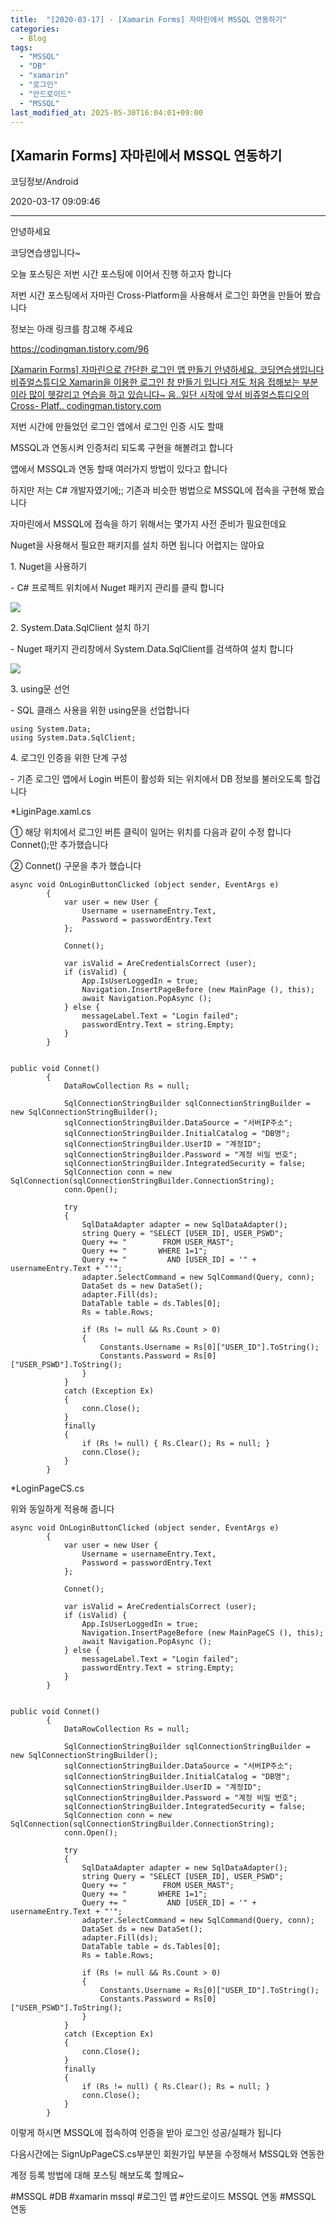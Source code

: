 ```yaml
---
title:  "[2020-03-17] - [Xamarin Forms] 자마린에서 MSSQL 연동하기"
categories:
  - Blog
tags:
  - "MSSQL"
  - "DB"
  - "xamarin"
  - "로그인"
  - "안드로이드"
  - "MSSQL"
last_modified_at: 2025-05-30T16:04:01+09:00
---
```


## [Xamarin Forms] 자마린에서 MSSQL 연동하기

코딩정보/Android

2020-03-17 09:09:46

* * *

안녕하세요

코딩연습생입니다~

오늘 포스팅은 저번 시간 포스팅에 이어서 진행 하고자 합니다

저번 시간 포스팅에서 자마린 Cross-Platform을 사용해서 로그인 화면을 만들어 봤습니다

정보는 아래 링크를 참고해 주세요

<https://codingman.tistory.com/96>

[ [Xamarin Forms] 자마린으로 간단한 로그인 앱 만들기 안녕하세요. 코딩연습생입니다 비쥬얼스튜디오 Xamarin을 이용한 로그인
창 만들기 입니다 저도 처음 접해보는 부분이라 많이 헷갈리고 연습을 하고 있습니다~ 음..일단 시작에 앞서 비쥬얼스튜디오의 Cross-
Platf.. codingman.tistory.com ](https://codingman.tistory.com/96)

저번 시간에 만들었던 로그인 앱에서 로그인 인증 시도 할때

MSSQL과 연동시켜 인증처리 되도록 구현을 해볼려고 합니다

앱에서 MSSQL과 연동 할때 여러가지 방법이 있다고 합니다

하지만 저는 C# 개발자였기에;; 기존과 비슷한 벙법으로 MSSQL에 접속을 구현해 봤습니다

자마린에서 MSSQL에 접속을 하기 위해서는 몇가지 사전 준비가 필요한데요

Nuget을 사용해서 필요한 패키지를 설치 하면 됩니다 어렵지는 않아요

1\. Nuget을 사용하기

\- C# 프로젝트 위치에서 Nuget 패키지 관리를 클릭 합니다

![](/assets/images/xamarin_forms_자마린에서_mssql_연동하기/img.jpg)

2\. System.Data.SqlClient 설치 하기

\- Nuget 패키지 관리창에서 System.Data.SqlClient를 검색하여 설치 합니다

![](/assets/images/xamarin_forms_자마린에서_mssql_연동하기/img_1.jpg)

3\. using문 선언

\- SQL 클래스 사용을 위한 using문을 선업합니다

    
    
    using System.Data;
    using System.Data.SqlClient;

4\. 로그인 인증을 위한 단계 구성

\- 기존 로그인 앱에서 Login 버튼이 활성화 되는 위치에서 DB 정보를 불러오도록 할겁니다

*LiginPage.xaml.cs

① 해당 위치에서 로그인 버튼 클릭이 일어는 위치를 다음과 같이 수정 합니다 Connet();만 추가했습니다

② Connet() 구문을 추가 했습니다

    
    
    async void OnLoginButtonClicked (object sender, EventArgs e)
    		{
    			var user = new User {
    				Username = usernameEntry.Text,
    				Password = passwordEntry.Text
    			};
    
                Connet();
    
                var isValid = AreCredentialsCorrect (user);
    			if (isValid) {
    				App.IsUserLoggedIn = true;
    				Navigation.InsertPageBefore (new MainPage (), this);
    				await Navigation.PopAsync ();
    			} else {
    				messageLabel.Text = "Login failed";
    				passwordEntry.Text = string.Empty;
    			}
    		}
    
    
    public void Connet()
            {
                DataRowCollection Rs = null;
    
                SqlConnectionStringBuilder sqlConnectionStringBuilder = new SqlConnectionStringBuilder();
                sqlConnectionStringBuilder.DataSource = "서버IP주소";
                sqlConnectionStringBuilder.InitialCatalog = "DB명";
                sqlConnectionStringBuilder.UserID = "계정ID";
                sqlConnectionStringBuilder.Password = "계정 비밀 번호";
                sqlConnectionStringBuilder.IntegratedSecurity = false;
                SqlConnection conn = new SqlConnection(sqlConnectionStringBuilder.ConnectionString);
                conn.Open();
    
                try
                {
                    SqlDataAdapter adapter = new SqlDataAdapter();
                    string Query = "SELECT [USER_ID], USER_PSWD";
                    Query += "        FROM USER_MAST";
                    Query += "       WHERE 1=1";
                    Query += "         AND [USER_ID] = '" + usernameEntry.Text + "'";
                    adapter.SelectCommand = new SqlCommand(Query, conn);
                    DataSet ds = new DataSet();
                    adapter.Fill(ds);
                    DataTable table = ds.Tables[0];
                    Rs = table.Rows;
    
                    if (Rs != null && Rs.Count > 0)
                    {
                        Constants.Username = Rs[0]["USER_ID"].ToString();
                        Constants.Password = Rs[0]["USER_PSWD"].ToString();
                    }
                }
                catch (Exception Ex)
                {
                    conn.Close();
                }
                finally
                {
                    if (Rs != null) { Rs.Clear(); Rs = null; }
                    conn.Close();
                }
            }

*LoginPageCS.cs

위와 동일하게 적용해 줍니다

    
    
    async void OnLoginButtonClicked (object sender, EventArgs e)
    		{
    			var user = new User {
    				Username = usernameEntry.Text,
    				Password = passwordEntry.Text
    			};
    
                Connet();
    
                var isValid = AreCredentialsCorrect (user);
    			if (isValid) {
    				App.IsUserLoggedIn = true;
    				Navigation.InsertPageBefore (new MainPageCS (), this);
    				await Navigation.PopAsync ();
    			} else {
    				messageLabel.Text = "Login failed";
    				passwordEntry.Text = string.Empty;
    			}
    		}
    
    
    public void Connet()
            {
                DataRowCollection Rs = null;
    
                SqlConnectionStringBuilder sqlConnectionStringBuilder = new SqlConnectionStringBuilder();
                sqlConnectionStringBuilder.DataSource = "서버IP주소";
                sqlConnectionStringBuilder.InitialCatalog = "DB명";
                sqlConnectionStringBuilder.UserID = "계정ID";
                sqlConnectionStringBuilder.Password = "계정 비밀 번호";
                sqlConnectionStringBuilder.IntegratedSecurity = false;
                SqlConnection conn = new SqlConnection(sqlConnectionStringBuilder.ConnectionString);
                conn.Open();
    
                try
                {
                    SqlDataAdapter adapter = new SqlDataAdapter();
                    string Query = "SELECT [USER_ID], USER_PSWD";
                    Query += "        FROM USER_MAST";
                    Query += "       WHERE 1=1";
                    Query += "         AND [USER_ID] = '" + usernameEntry.Text + "'";
                    adapter.SelectCommand = new SqlCommand(Query, conn);
                    DataSet ds = new DataSet();
                    adapter.Fill(ds);
                    DataTable table = ds.Tables[0];
                    Rs = table.Rows;
    
                    if (Rs != null && Rs.Count > 0)
                    {
                        Constants.Username = Rs[0]["USER_ID"].ToString();
                        Constants.Password = Rs[0]["USER_PSWD"].ToString();
                    }
                }
                catch (Exception Ex)
                {
                    conn.Close();
                }
                finally
                {
                    if (Rs != null) { Rs.Clear(); Rs = null; }
                    conn.Close();
                }
            }

이렇게 하시면 MSSQL에 접속하여 인증을 받아 로그인 성공/실패가 됩니다

다음시간에는 SignUpPageCS.cs부분인 회원가입 부분을 수정해서 MSSQL와 연동한

계정 등록 방법에 대해 포스팅 해보도록 할께요~

  

#MSSQL #DB #xamarin mssql #로그인 앱 #안드로이드 MSSQL 연동 #MSSQL 연동

